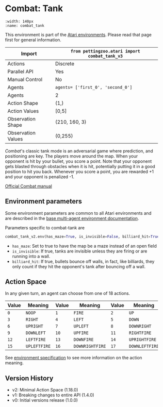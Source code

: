 
# Combat: Tank

```{figure} ../_static/videos/multi-agent-environments/combat_tank.gif
:width: 140px
:name: combat_tank
```

This environment is part of the <a href='..'>Atari environments</a>. Please read that page first for general information.

| Import             | `from pettingzoo.atari import combat_tank_v3`     |
|--------------------|---------------------------------------------------|
| Actions            | Discrete                                          |
| Parallel API       | Yes                                               |
| Manual Control     | No                                                |
| Agents             | `agents= ['first_0', 'second_0']`                 |
| Agents             | 2                                                 |
| Action Shape       | (1,)                                              |
| Action Values      | [0,5]                                             |
| Observation Shape  | (210, 160, 3)                                     |
| Observation Values | (0,255)                                           |

*Combat*'s classic tank mode is an adversarial game where prediction, and positioning are key. The players move around the map. When your opponent is hit by your bullet, you score a point. Note that your opponent gets blasted through obstacles when it is hit, potentially putting it in a good position to hit you back. Whenever you score a point, you are rewarded +1 and your opponent is penalized -1.

[Official Combat manual](https://atariage.com/manual_html_page.php?SoftwareID=935)

## Environment parameters

Some environment parameters are common to all Atari environments and are described in the [base multi-agent environment documentation](../multi-agent-environments).

Parameters specific to combat-tank are

``` python
combat_tank_v2.env(has_maze=True, is_invisible=False, billiard_hit=True)
```

* `has_maze`:  Set to true to have the map be a maze instead of an open field
* `is_invisible`:  If true, tanks are invisible unless they are firing or are running into a wall.
* `billiard_hit`:  If true, bullets bounce off walls, in fact, like billiards, they only count if they hit the opponent's tank after bouncing off a wall.

## Action Space

In any given turn, an agent can choose from one of 18 actions.

| Value   | Meaning      | Value   | Meaning         | Value   | Meaning        |
|---------|--------------|---------|-----------------|---------|----------------|
| `0`     | `NOOP`       | `1`     | `FIRE`          | `2`     | `UP`           |
| `3`     | `RIGHT`      | `4`     | `LEFT`          | `5`     | `DOWN`         |
| `6`     | `UPRIGHT`    | `7`     | `UPLEFT`        | `8`     | `DOWNRIGHT`    |
| `9`     | `DOWNLEFT`   | `10`    | `UPFIRE`        | `11`    | `RIGHTFIRE`    |
| `12`    | `LEFTFIRE`   | `13`    | `DOWNFIRE`      | `14`    | `UPRIGHTFIRE`  |
| `15`    | `UPLEFTFIRE` | `16`    | `DOWNRIGHTFIRE` | `17`    | `DOWNLEFTFIRE` |

See [environment specification](../env-spec) to see more information on the action meaning.

## Version History

* v2: Minimal Action Space (1.18.0)
* v1: Breaking changes to entire API (1.4.0)
* v0: Initial versions release (1.0.0)
